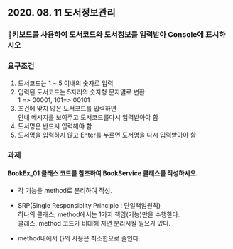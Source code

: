 ## 2020. 08. 11 도서정보관리

### :balloon:키보드를 사용하여 도서코드와 도서정보를 입력받아 Console에 표시하시오
 
### 요구조건
1. 도서코드는 1 ~ 5 이내의 숫자로 입력
2. 입력된 도서코드는 5자리의 숫자형 문자열로 변환  
  	1 => 00001, 101=> 00101
3. 조건에 맞지 않은 도서코드를 입력하면   
 안내 메시지를 보여주고 도서코드를다시 입력받아야 함
4. 도서명은 반드시 입력해야 함
5. 도서명을 입력하지 않고 Enter를 누르면 도서명을 다시 입력받아야 함
 
### 과제
#### BookEx_01 클래스 코드를 참조하여 BookService 클래스를 작성하시오.
* 각 기능을 method로 분리하여 작성.
* SRP(Single Responsiblity Principle : 단일책임원칙)  
하나의 클래스, method에서는 1가지 책임(기능)만을 수행한다.  
클래스, method 코드가 비대해 지면 분리시킬 필요가 있다.

* method내에서 {}의 사용은 최소한으로 줄인다.
 
 